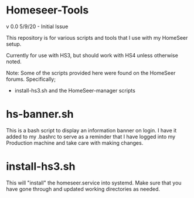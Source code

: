 # Homeseer-Tools
v 0.0 5/9/20 - Initial Issue

This repository is for various scripts and tools that I use with my HomeSeer setup.

Currently for use with HS3, but should work with HS4 unless otherwise noted.

Note: Some of the scripts provided here were found on the HomeSeer forums.  Specifically;
- install-hs3.sh and the HomeSeer-manager scripts

# hs-banner.sh
This is a bash script to display an information banner on login. I have it added to my .bashrc to serve as a reminder that I have logged into my Production machine and take care with making changes.

# install-hs3.sh
This will "install" the homeseer.service into systemd.  Make sure that you have gone through and updated working directories as needed.
